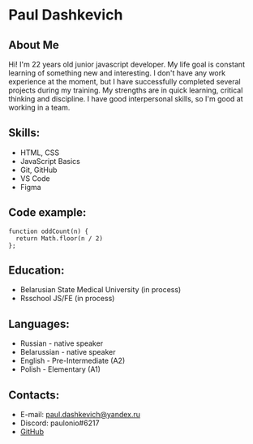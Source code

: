 # Paul Dashkevich

## About Me
Hi! I'm 22 years old junior javascript developer. My life goal is constant learning of something new and interesting. I don't have any work experience at the moment, but I have successfully completed several projects during my training. My strengths are in quick learning, critical thinking and discipline. I have good interpersonal skills, so I'm good at working in a team.

## Skills:
* HTML, CSS
* JavaScript Basics
* Git, GitHub
* VS Code
* Figma

## Code example:
```
function oddCount(n) {
  return Math.floor(n / 2)
};
```

## Education:
* Belarusian State Medical University (in process)
* Rsschool JS/FE (in process)

## Languages:
* Russian - native speaker
* Belarussian - native speaker
* English - Pre-Intermediate (A2)
* Polish - Elementary (A1)

## Contacts:
* E-mail: paul.dashkevich@yandex.ru
* Discord: paulonio#6217
* [GitHub](https://github.com/paulonio)